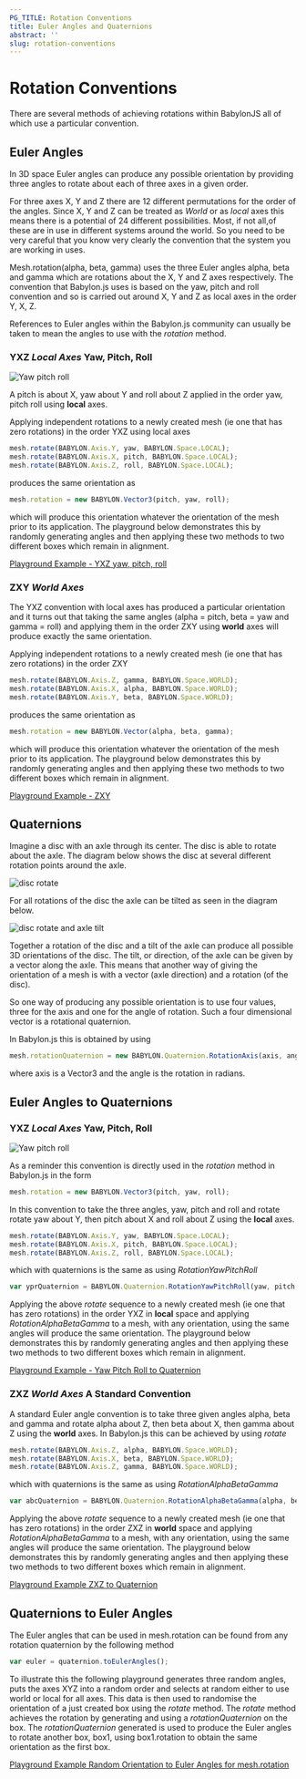 ```yaml
---
PG_TITLE: Rotation Conventions
title: Euler Angles and Quaternions
abstract: ''
slug: rotation-conventions
---
```



# Rotation Conventions

There are several methods of achieving rotations within BabylonJS all of which use a particular convention.


## Euler Angles

In 3D space Euler angles can produce any possible orientation by providing three angles to rotate about each of three axes in a given order.  

For three axes X, Y and Z there are 12 different permutations for the order of the angles. Since X, Y and Z can be treated as *World* or as *local* axes this means there is a potential of 24 different possibilities. Most, if not all,of these are in use in different systems around the world. So you need to be very careful that you know very clearly the convention that the system you are working in uses.

Mesh.rotation(alpha, beta, gamma) uses the three Euler angles alpha, beta and gamma which are rotations about the X, Y and Z axes respectively. The convention that Babylon.js uses is based on the yaw, pitch and roll convention and so is carried out around X, Y and Z as local axes in the order Y, X, Z.

References to Euler angles within the Babylon.js community can usually be taken to mean the angles to use with the _rotation_ method.

### YXZ *Local Axes* Yaw, Pitch, Roll

![Yaw pitch roll](/img/how_to/Mesh/yawpitchroll.jpg)

A pitch is about X, yaw about Y and roll about Z applied in the order yaw, pitch roll using **local** axes.

Applying independent rotations to a newly created mesh (ie one that has zero rotations) in the order YXZ using local axes

```javascript
mesh.rotate(BABYLON.Axis.Y, yaw, BABYLON.Space.LOCAL);
mesh.rotate(BABYLON.Axis.X, pitch, BABYLON.Space.LOCAL);
mesh.rotate(BABYLON.Axis.Z, roll, BABYLON.Space.LOCAL);
```

produces the same orientation as 

```javascript
mesh.rotation = new BABYLON.Vector3(pitch, yaw, roll);
```

which will produce this orientation whatever the orientation of the mesh prior to its application. The playground below demonstrates this by randomly generating angles and then applying these two methods to two different boxes which remain in alignment.

[Playground Example - YXZ yaw, pitch, roll](http://www.babylonjs-playground.com/#1ST43U#50)

### ZXY *World Axes*

The YXZ convention with local axes has produced a particular orientation and it turns out that taking the same angles (alpha = pitch, beta = yaw and gamma = roll) and applying them in the order ZXY using **world** axes will produce exactly the same orientation.

Applying independent rotations to a newly created mesh (ie one that has zero rotations) in the order ZXY

```javascript
mesh.rotate(BABYLON.Axis.Z, gamma, BABYLON.Space.WORLD);
mesh.rotate(BABYLON.Axis.X, alpha, BABYLON.Space.WORLD);
mesh.rotate(BABYLON.Axis.Y, beta, BABYLON.Space.WORLD);
```

produces the same orientation as 

```javascript
mesh.rotation = new BABYLON.Vector(alpha, beta, gamma);
```

which will produce this orientation whatever the orientation of the mesh prior to its application. The playground below demonstrates this by randomly generating angles and then applying these two methods to two different boxes which remain in alignment.

[Playground Example - ZXY](https://www.babylonjs-playground.com/#1ST43U#52)


## Quaternions

Imagine a disc with an axle through its center. The disc is able to rotate about the axle. The diagram below shows the disc at several different rotation points around the axle.

![disc rotate](/img/how_to/Mesh/quat1.jpg)

For all rotations of the disc the axle can be tilted as seen in the diagram below.

![disc rotate and axle tilt](/img/how_to/Mesh/quat2.jpg)

Together a rotation of the disc and a tilt of the axle can produce all possible 3D orientations of the disc. The tilt, or direction, of the axle can be given by a vector along the axle. This means that another way of giving the orientation of a mesh is with a vector (axle direction) and a rotation (of the disc).

So one way of producing any possible orientation is to use four values, three for the axis and one for the angle of rotation. Such a four dimensional vector is a rotational quaternion.

In Babylon.js this is obtained by using

```javascript
mesh.rotationQuaternion = new BABYLON.Quaternion.RotationAxis(axis, angle);
```

where axis is a Vector3 and the angle is the rotation in radians. 


## Euler Angles to Quaternions

### YXZ *Local Axes* Yaw, Pitch, Roll

![Yaw pitch roll](/img/how_to/Mesh/yawpitchroll.jpg)

As a reminder this convention is directly used in the _rotation_ method in Babylon.js in the form

```javascript
mesh.rotation = new BABYLON.Vector3(pitch, yaw, roll);
```

In this convention to take the three angles, yaw, pitch and roll and rotate rotate yaw about Y, then pitch about X and roll about Z using the **local** axes.

```javascript
mesh.rotate(BABYLON.Axis.Y, yaw, BABYLON.Space.LOCAL);
mesh.rotate(BABYLON.Axis.X, pitch, BABYLON.Space.LOCAL);
mesh.rotate(BABYLON.Axis.Z, roll, BABYLON.Space.LOCAL);
```

which with quaternions is the same as using _RotationYawPitchRoll_

```javascript
var yprQuaternion = BABYLON.Quaternion.RotationYawPitchRoll(yaw, pitch, roll);
``` 
Applying the above  _rotate_ sequence to a newly created mesh (ie one that has zero rotations) in the order YXZ in **local** space and applying _RotationAlphaBetaGamma_ to a mesh, with any orientation, using the same angles will produce the same orientation. The playground below demonstrates this by randomly generating angles and then applying these two methods to two different boxes which remain in alignment.

[Playground Example - Yaw Pitch Roll to Quaternion](https://www.babylonjs-playground.com/#1ST43U#54)

### ZXZ *World Axes* A Standard Convention 

A standard Euler angle convention is to take three given angles alpha, beta and gamma and rotate alpha about Z, then beta about X, then gamma about Z using the **world** axes. In Babylon.js this can be achieved by using _rotate_

```javascript
mesh.rotate(BABYLON.Axis.Z, alpha, BABYLON.Space.WORLD);
mesh.rotate(BABYLON.Axis.X, beta, BABYLON.Space.WORLD);
mesh.rotate(BABYLON.Axis.Z, gamma, BABYLON.Space.WORLD);
```

which with quaternions is the same as using  _RotationAlphaBetaGamma_

```javascript
var abcQuaternion = BABYLON.Quaternion.RotationAlphaBetaGamma(alpha, beta, gamma);
```

Applying the above  _rotate_ sequence to a newly created mesh (ie one that has zero rotations) in the order ZXZ in **world** space and applying _RotationAlphaBetaGamma_ to a mesh, with any orientation, using the same angles will produce the same orientation. The playground below demonstrates this by randomly generating angles and then applying these two methods to two different boxes which remain in alignment.

[Playground Example ZXZ to Quaternion](https://www.babylonjs-playground.com/#1ST43U#53)


## Quaternions to Euler Angles

The Euler angles that can be used in mesh.rotation can be found from any rotation quaternion by the following method

```javascript
var euler = quaternion.toEulerAngles();
```

To illustrate this the following playground generates three random angles, puts the axes XYZ into a random order 
and selects at random either to use world or local for all axes. This data is then used to randomise the orientation 
of a just created box using the _rotate_ method. The _rotate_ method achieves the rotation by generating and using a _rotationQuaternion_  on the box. The _rotationQuaternion_ generated is used to produce the Euler angles to rotate another box, box1, using box1.rotation to obtain the same orientation as the first box.

[Playground Example Random Orientation to Euler Angles for mesh.rotation](http://www.babylonjs-playground.com/#1ST43U#7)

